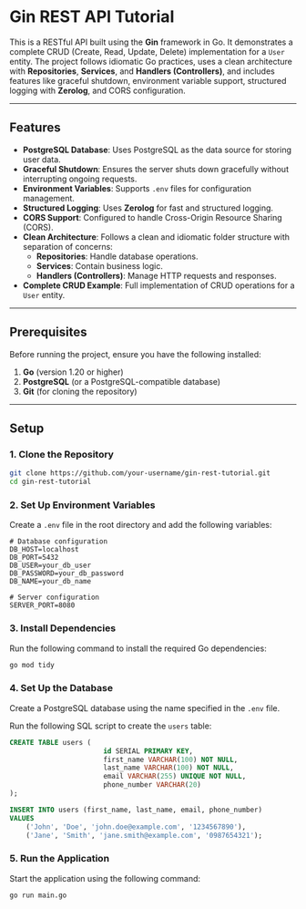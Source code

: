 # Gin REST API Tutorial

This is a RESTful API built using the **Gin** framework in Go. It demonstrates a complete CRUD (Create, Read, Update, Delete) implementation for a `User` entity. The project follows idiomatic Go practices, uses a clean architecture with **Repositories**, **Services**, and **Handlers (Controllers)**, and includes features like graceful shutdown, environment variable support, structured logging with **Zerolog**, and CORS configuration.

---

## Features

- **PostgreSQL Database**: Uses PostgreSQL as the data source for storing user data.
- **Graceful Shutdown**: Ensures the server shuts down gracefully without interrupting ongoing requests.
- **Environment Variables**: Supports `.env` files for configuration management.
- **Structured Logging**: Uses **Zerolog** for fast and structured logging.
- **CORS Support**: Configured to handle Cross-Origin Resource Sharing (CORS).
- **Clean Architecture**: Follows a clean and idiomatic folder structure with separation of concerns:
  - **Repositories**: Handle database operations.
  - **Services**: Contain business logic.
  - **Handlers (Controllers)**: Manage HTTP requests and responses.
- **Complete CRUD Example**: Full implementation of CRUD operations for a `User` entity.

---

## Prerequisites

Before running the project, ensure you have the following installed:

1. **Go** (version 1.20 or higher)
2. **PostgreSQL** (or a PostgreSQL-compatible database)
3. **Git** (for cloning the repository)

---

## Setup

### 1. Clone the Repository

```bash
git clone https://github.com/your-username/gin-rest-tutorial.git
cd gin-rest-tutorial
```

### 2. Set Up Environment Variables
Create a `.env` file in the root directory and add the following variables:

```env
# Database configuration
DB_HOST=localhost
DB_PORT=5432
DB_USER=your_db_user
DB_PASSWORD=your_db_password
DB_NAME=your_db_name

# Server configuration
SERVER_PORT=8080
```

### 3. Install Dependencies
Run the following command to install the required Go dependencies:

```bash
go mod tidy
```

### 4. Set Up the Database
Create a PostgreSQL database using the name specified in the `.env` file.

Run the following SQL script to create the `users` table:

```sql
CREATE TABLE users (
                       id SERIAL PRIMARY KEY,
                       first_name VARCHAR(100) NOT NULL,
                       last_name VARCHAR(100) NOT NULL,
                       email VARCHAR(255) UNIQUE NOT NULL,
                       phone_number VARCHAR(20)
);

INSERT INTO users (first_name, last_name, email, phone_number)
VALUES
    ('John', 'Doe', 'john.doe@example.com', '1234567890'),
    ('Jane', 'Smith', 'jane.smith@example.com', '0987654321');
```

### 5. Run the Application
Start the application using the following command:

```bash
go run main.go
